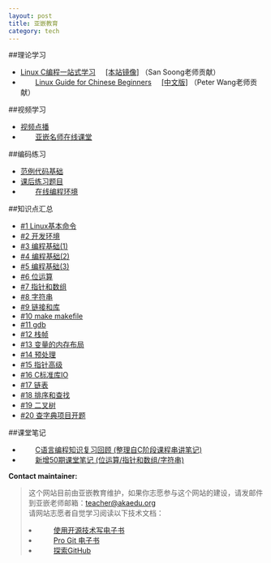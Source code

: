 ```yaml
---
layout: post
title: 亚嵌教育
category: tech 
---
```

##理论学习
<ul>
<li> 
  <a href="http://learn.akae.cn/" target="_blank">Linux C编程一站式学习</a> &nbsp; &nbsp;  
  <a href="/book/" target="_blank">[本站镜像]</a> （San Soong老师贡献）
</li>
<li> 
  <img border="0" src="http://www.akaedu.org/img/new2.gif" width="25" height="15">
  <a href="http://happypeter.github.com/LGCB/book/index.html" target="_blank">Linux Guide for Chinese Beginners</a> &nbsp; &nbsp; 
  <a href="http://happypeter.github.com/LGCB/book/zh/" target="_blank">[中文版]</a> （Peter Wang老师贡献） 
</li> 
</ul>

##视频学习
<ul>
<li>
  <a href="http://akaedu.gensee.com/webcast/site/ondemand" target="_blank">视频点播</a> 
</li>
<li>
  <img border="0" src="http://www.akaedu.org/img/new2.gif" width="25" height="15">
  <a href="/video/list.html" target="_blank">亚嵌名师在线课堂</a> 
</li>
</ul>

##编码练习
<ul>
<li> <a href="/code/primary_coding.html">范例代码基础</a> </li> 
<li> <a href="http://akaedu.github.com/practice">课后练习题目</a> </li> 
<li> 
  <img border="0" src="http://www.akaedu.org/img/new2.gif" width="25" height="15">
  <a href="http://akaedu.codepad.org">在线编程环境</a> 
</li> 
</ul>

##知识点汇总
<ul>
<li> <a href="/post/chapter_01.html">#1 Linux基本命令</a> </li>
<li> <a href="/post/chapter_02.html">#2 开发环境</a> </li>
<li> <a href="/post/chapter_03.html">#3 编程基础(1)</a> </li>
<li> <a href="/post/chapter_04.html">#4 编程基础(2)</a> </li>
<li> <a href="/post/chapter_05.html">#5 编程基础(3)</a> </li>
<li> <a href="/post/chapter_06.html">#6 位运算</a> </li>
<li> <a href="/post/chapter_07.html">#7 指针和数组</a> </li>
<li> <a href="/post/chapter_08.html">#8 字符串</a> </li>
<li> <a href="/post/chapter_09.html">#9 链接和库</a> </li>
<li> <a href="/post/chapter_10.html">#10 make makefile</a> </li>
<li> <a href="/post/chapter_11.html">#11 gdb</a> </li>
<li> <a href="/post/chapter_12.html">#12 栈帧</a> </li>
<li> <a href="/post/chapter_13.html">#13 变量的内存布局</a> </li>
<li> <a href="/post/chapter_14.html">#14 预处理</a> </li>
<li> <a href="/post/chapter_15.html">#15 指针高级</a> </li>
<li> <a href="/post/chapter_16.html">#16 C标准库IO</a> </li>
<li> <a href="/post/chapter_17.html">#17 链表</a> </li>
<li> <a href="/post/chapter_18.html">#18 排序和查找</a> </li>
<li> <a href="/post/chapter_19.html">#19 二叉树</a> </li>
<li> <a href="/post/chapter_20.html">#20 查字典项目开题</a> </li>
</ul>

##课堂笔记
<ul>
<li> 
  <img border="0" src="http://www.akaedu.org/img/new2.gif" width="25" height="15">
  <a href="/code/c_notes.html">C语言编程知识复习回顾 (整理自C阶段课程串讲笔记)</a>   
</li>
<li> 
 <img border="0" src="http://www.akaedu.org/img/new2.gif" width="25" height="15">
 <a href="term50_notes.html">新增50期课堂笔记 (位运算/指针和数组/字符串) </a> 
</li>
</ul>
 
<p>
<b>Contact maintainer:</b>
</p>

<blockquote>
<p>
这个网站目前由亚嵌教育维护，如果你志愿参与这个网站的建设，请发邮件到亚嵌老师邮箱：<a
href="mailto:teacher@akaedu.org?subject=feedback">teacher@akaedu.org</a><br>
请网站志愿者自觉学习阅读以下技术文档：<br>
<li> <img border="0" src="http://www.akaedu.org/img/new2.gif" width="25" height="15">
 <a href="http://www.ituring.com.cn/article/828"> 使用开源技术写电子书 </a> <br> </li>
<li> <img border="0" src="http://www.akaedu.org/img/new2.gif" width="25" height="15">
 <a href="http://progit.org/book/zh/"> Pro Git 电子书 </a> <br> </li>
<li> <img border="0" src="http://www.akaedu.org/img/new2.gif" width="25" height="15">
 <a href="http://www.worldhello.net/gotgithub/"> 探索GitHub </a> <br> </li>


</p>
</blockquote>
